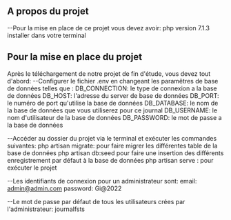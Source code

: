 ## A propos du projet

--Pour la mise en place de ce projet vous devez avoir:
php version 7.1.3 installer dans votre terminal 

## Pour la mise en place du projet

Après le téléchargement de notre projet de fin d'étude, vous devez tout d'abord:
--Configurer le fichier .env en changeant les paramêtres de base de données telles que :
DB_CONNECTION: le type de connexion a la base de données
DB_HOST: l'adresse du server de base de données
DB_PORT: le numéro de port qu'utilise la base de données
DB_DATABASE: le nom de la base de données que vous utiliserez pour ce journal
DB_USERNAME: le nom d'utilisateur de la base de données
DB_PASSWORD: le mot de passe a la base de données

--Accéder au dossier du projet via le terminal et exécuter les commandes suivantes:
php artisan migrate:  pour faire migrer les différentes table de la base de données
php artisan db:seed pour faire une insertion des différents enregistrement par défaut à la base de données
php artisan serve : pour exécuter le projet

--Les identifiants de connexion pour un administrateur sont:
email: admin@admin.com
password: Gi@2022

--Le mot de passe  par défaut de tous les utilisateurs crées par l'administrateur: journalfsts

